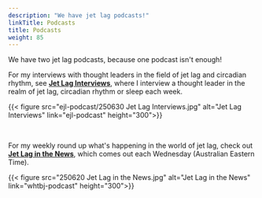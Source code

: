```yaml
---
description: "We have jet lag podcasts!"
linkTitle: Podcasts
title: Podcasts
weight: 85
---
```


We have two jet lag podcasts, because one podcast isn't enough!

For my interviews with thought leaders in the field of jet lag and circadian rhythm, see [**Jet Lag Interviews**](ejl-podcast), where I interview a thought leader in the realm of jet lag, circadian rhythm or sleep each week.

{{< figure src="ejl-podcast/250630 Jet Lag Interviews.jpg" alt="Jet Lag Interviews" link="ejl-podcast" height="300">}}

</br>

For my weekly round up what's happening in the world of jet lag, check out [**Jet Lag in the News**](whtbj-podcast), which comes out each Wednesday (Australian Eastern Time).

{{< figure src="250620 Jet Lag in the News.jpg" alt="Jet Lag in the News" link="whtbj-podcast" height="300">}}
